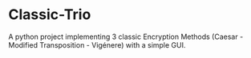 # Classic-Trio
A python project implementing 3 classic Encryption Methods (Caesar - Modified Transposition - Vigénere) with a simple GUI.
